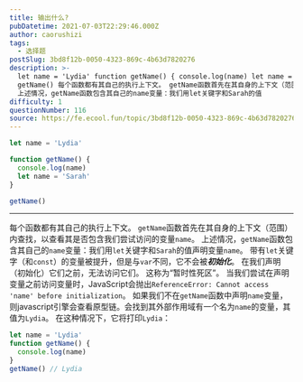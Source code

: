 ```yaml
---
title: 输出什么?
pubDatetime: 2021-07-03T22:29:46.000Z
author: caorushizi
tags:
  - 选择题
postSlug: 3bd8f12b-0050-4323-869c-4b63d7820276
description: >-
  let name = 'Lydia' function getName() { console.log(name) let name = 'Sarah' }
  getName() 每个函数都有其自己的执行上下文。 getName函数首先在其自身的上下文（范围）内查找，以查看其是否包含我们尝试访问的变量name。
  上述情况，getName函数包含其自己的name变量：我们用let关键字和Sarah的值
difficulty: 1
questionNumber: 116
source: https://fe.ecool.fun/topic/3bd8f12b-0050-4323-869c-4b63d7820276
---
```


```javascript
let name = 'Lydia'

function getName() {
  console.log(name)
  let name = 'Sarah'
}

getName()
```

---

每个函数都有其自己的执行上下文。 `getName`函数首先在其自身的上下文（范围）内查找，以查看其是否包含我们尝试访问的变量`name`。 上述情况，`getName`函数包含其自己的`name`变量：我们用`let`关键字和`Sarah`的值声明变量`name`。
带有`let`关键字（和`const`）的变量被提升，但是与`var`不同，它不会被***初始化***。 在我们声明（初始化）它们之前，无法访问它们。 这称为“暂时性死区”。 当我们尝试在声明变量之前访问变量时，JavaScript会抛出`ReferenceError: Cannot access 'name' before initialization`。
如果我们不在`getName`函数中声明`name`变量，则javascript引擎会查看原型链。会找到其外部作用域有一个名为`name`的变量，其值为`Lydia`。 在这种情况下，它将打印`Lydia`：
```javascript
let name = 'Lydia'
function getName() {
  console.log(name)
}
getName() // Lydia
```
